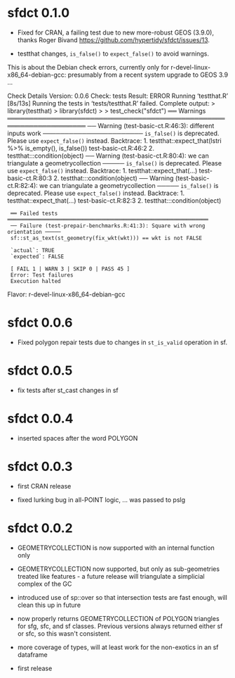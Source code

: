 # sfdct 0.1.0

* Fixed for CRAN, a failing test due to new more-robust GEOS (3.9.0), thanks 
 Roger Bivand https://github.com/hypertidy/sfdct/issues/13. 


* testthat changes, `is_false()` to `expect_false()` to avoid warnings. 


This is about the Debian check errors, currently only for
r-devel-linux-x86_64-debian-gcc: presumably from a recent system upgrade
to GEOS 3.9 ...

Check Details
Version: 0.0.6
Check: tests
Result: ERROR
     Running ‘testthat.R’ [8s/13s]
    Running the tests in ‘tests/testthat.R’ failed.
    Complete output:
     > library(testthat)
     > library(sfdct)
     >
     > test_check("sfdct")
     ══ Warnings ════════════════════════════════════════════════════════════════════
     ── Warning (test-basic-ct.R:46:3): different inputs work ───────────────────────
     `is_false()` is deprecated. Please use `expect_false()` instead.
     Backtrace:
     1. testthat::expect_that(lstri %>% is_empty(), is_false()) test-basic-ct.R:46:2
     2. testthat:::condition(object)
     ── Warning (test-basic-ct.R:80:4): we can triangulate a geometrycollection ─────
     `is_false()` is deprecated. Please use `expect_false()` instead.
     Backtrace:
     1. testthat::expect_that(...) test-basic-ct.R:80:3
     2. testthat:::condition(object)
     ── Warning (test-basic-ct.R:82:4): we can triangulate a geometrycollection ─────
     `is_false()` is deprecated. Please use `expect_false()` instead.
     Backtrace:
     1. testthat::expect_that(...) test-basic-ct.R:82:3
     2. testthat:::condition(object)
    
     ══ Failed tests ════════════════════════════════════════════════════════════════
     ── Failure (test-prepair-benchmarks.R:41:3): Square with wrong orientation ─────
     sf::st_as_text(st_geometry(fix_wkt(wkt))) == wkt is not FALSE
    
     `actual`: TRUE
     `expected`: FALSE
    
     [ FAIL 1 | WARN 3 | SKIP 0 | PASS 45 ]
     Error: Test failures
     Execution halted
Flavor: r-devel-linux-x86_64-debian-gcc


# sfdct 0.0.6

* Fixed polygon repair tests due to changes in `st_is_valid` operation in sf. 

# sfdct 0.0.5

* fix tests after st_cast changes in sf

# sfdct 0.0.4

* inserted spaces after the word POLYGON

# sfdct 0.0.3

* first CRAN release 

* fixed lurking bug in all-POINT logic, ... was passed to pslg 

# sfdct 0.0.2

* GEOMETRYCOLLECTION is now supported with an internal function only

* GEOMETRYCOLLECTION now supported, but only as sub-geometries treated like features - a future release will triangulate a simplicial complex of the GC

* introduced use of sp::over so that intersection tests are fast enough, will 
clean this up in future

* now properly returns GEOMETRYCOLLECTION of POLYGON triangles for sfg, sfc, and sf classes. Previous versions always returned either sf or sfc, so this wasn't consistent. 

* more coverage of types, will at least work for the non-exotics in an sf dataframe

* first release



